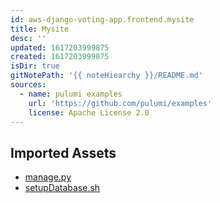 ```yaml
---
id: aws-django-voting-app.frontend.mysite
title: Mysite
desc: ''
updated: 1617203999875
created: 1617203999875
isDir: true
gitNotePath: '{{ noteHiearchy }}/README.md'
sources:
  - name: pulumi examples
    url: 'https://github.com/pulumi/examples'
    license: Apache License 2.0
---
```

## Imported Assets

- [manage.py](/assets/manage.py)
- [setupDatabase.sh](/assets/setupdatabase.sh)

